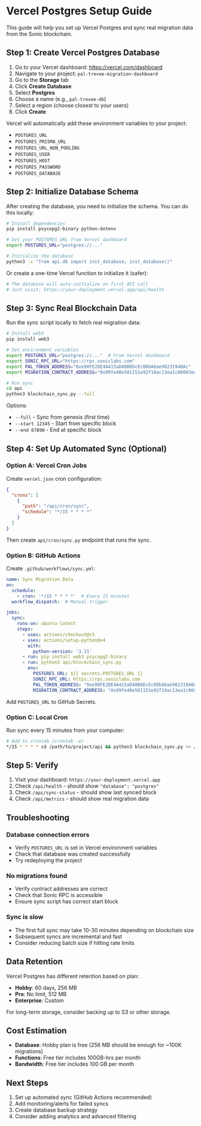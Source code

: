 # Vercel Postgres Setup Guide

This guide will help you set up Vercel Postgres and sync real migration data from the Sonic blockchain.

## Step 1: Create Vercel Postgres Database

1. Go to your Vercel dashboard: https://vercel.com/dashboard
2. Navigate to your project: `pal-trevee-migration-dashboard`
3. Go to the **Storage** tab
4. Click **Create Database**
5. Select **Postgres**
6. Choose a name (e.g., `pal-trevee-db`)
7. Select a region (choose closest to your users)
8. Click **Create**

Vercel will automatically add these environment variables to your project:
- `POSTGRES_URL`
- `POSTGRES_PRISMA_URL`
- `POSTGRES_URL_NON_POOLING`
- `POSTGRES_USER`
- `POSTGRES_HOST`
- `POSTGRES_PASSWORD`
- `POSTGRES_DATABASE`

## Step 2: Initialize Database Schema

After creating the database, you need to initialize the schema. You can do this locally:

```bash
# Install dependencies
pip install psycopg2-binary python-dotenv

# Set your POSTGRES_URL from Vercel dashboard
export POSTGRES_URL="postgres://..."

# Initialize the database
python3 -c "from api.db import init_database; init_database()"
```

Or create a one-time Vercel function to initialize it (safer):

```bash
# The database will auto-initialize on first API call
# Just visit: https://your-deployment.vercel.app/api/health
```

## Step 3: Sync Real Blockchain Data

Run the sync script locally to fetch real migration data:

```bash
# Install web3
pip install web3

# Set environment variables
export POSTGRES_URL="postgres://..."  # From Vercel dashboard
export SONIC_RPC_URL="https://rpc.soniclabs.com"
export PAL_TOKEN_ADDRESS="0xe90FE2DE4A415aD48B6DcEc08bA6ae98231948Ac"
export MIGRATION_CONTRACT_ADDRESS="0x99fe40e501151e92f10ac13ea1c06083ee170363"

# Run sync
cd api
python3 blockchain_sync.py --full
```

Options:
- `--full` - Sync from genesis (first time)
- `--start 12345` - Start from specific block
- `--end 67890` - End at specific block

## Step 4: Set Up Automated Sync (Optional)

### Option A: Vercel Cron Jobs

Create `vercel.json` cron configuration:

```json
{
  "crons": [
    {
      "path": "/api/cron/sync",
      "schedule": "*/15 * * * *"
    }
  ]
}
```

Then create `api/cron/sync.py` endpoint that runs the sync.

### Option B: GitHub Actions

Create `.github/workflows/sync.yml`:

```yaml
name: Sync Migration Data
on:
  schedule:
    - cron: '*/15 * * * *'  # Every 15 minutes
  workflow_dispatch:  # Manual trigger

jobs:
  sync:
    runs-on: ubuntu-latest
    steps:
      - uses: actions/checkout@v3
      - uses: actions/setup-python@v4
        with:
          python-version: '3.11'
      - run: pip install web3 psycopg2-binary
      - run: python3 api/blockchain_sync.py
        env:
          POSTGRES_URL: ${{ secrets.POSTGRES_URL }}
          SONIC_RPC_URL: https://rpc.soniclabs.com
          PAL_TOKEN_ADDRESS: "0xe90FE2DE4A415aD48B6DcEc08bA6ae98231948Ac"
          MIGRATION_CONTRACT_ADDRESS: "0x99fe40e501151e92f10ac13ea1c06083ee170363"
```

Add `POSTGRES_URL` to GitHub Secrets.

### Option C: Local Cron

Run sync every 15 minutes from your computer:

```bash
# Add to crontab (crontab -e)
*/15 * * * * cd /path/to/project/api && python3 blockchain_sync.py >> /tmp/sync.log 2>&1
```

## Step 5: Verify

1. Visit your dashboard: `https://your-deployment.vercel.app`
2. Check `/api/health` - should show `"database": "postgres"`
3. Check `/api/sync-status` - should show last synced block
4. Check `/api/metrics` - should show real migration data

## Troubleshooting

### Database connection errors

- Verify `POSTGRES_URL` is set in Vercel environment variables
- Check that database was created successfully
- Try redeploying the project

### No migrations found

- Verify contract addresses are correct
- Check that Sonic RPC is accessible
- Ensure sync script has correct start block

### Sync is slow

- The first full sync may take 10-30 minutes depending on blockchain size
- Subsequent syncs are incremental and fast
- Consider reducing batch size if hitting rate limits

## Data Retention

Vercel Postgres has different retention based on plan:
- **Hobby**: 60 days, 256 MB
- **Pro**: No limit, 512 MB
- **Enterprise**: Custom

For long-term storage, consider backing up to S3 or other storage.

## Cost Estimation

- **Database**: Hobby plan is free (256 MB should be enough for ~100K migrations)
- **Functions**: Free tier includes 100GB-hrs per month
- **Bandwidth**: Free tier includes 100 GB per month

## Next Steps

1. Set up automated sync (GitHub Actions recommended)
2. Add monitoring/alerts for failed syncs
3. Create database backup strategy
4. Consider adding analytics and advanced filtering
